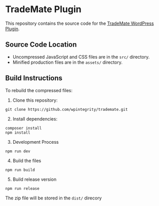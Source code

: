 # TradeMate Plugin

This repository contains the source code for the [TradeMate WordPress Plugin](https://wordpress.org/plugins/trademate/).

## Source Code Location

- Uncompressed JavaScript and CSS files are in the `src/` directory.
- Minified production files are in the `assets/` directory.

## Build Instructions

To rebuild the compressed files:

1. Clone this repository:

```
git clone https://github.com/wpintegrity/trademate.git
```

2. Install dependencies:

```
composer install
npm install
```
3. Development Process
```
npm run dev
```
4. Build the files

```
npm run build
```

5. Build release version

```
npm run release
```
The zip file will be stored in the `dist/` direcory